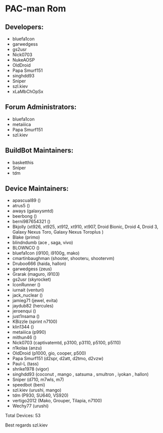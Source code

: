 PAC-man Rom
===========


Developers:
-----------
* bluefa1con
* garwedgess
* gs2usr
* Nick0703
* NukeAOSP
* OldDroid
* Papa Smurf151
* singhdd93
* Sniper
* szl.kiev
* xLaMbChOpSx


Forum Administrators:
----------
* bluefa1con
* metaiiica
* Papa Smurf151
* szl.kiev


BuildBot Maintainers:
----------
* basketthis
* Sniper
* tdm


Device Maintainers:
----------
* apascual89 ()
* atrus5 ()
* aways (galaxysmtd)
* beerbong ()
* berni987654321 ()
* Bkjolly (xt926, xt925, xt912, xt910, xt907, Droid Bionic, Droid 4, Droid 3, Galaxy Nexus Toro, Galaxy Nexus Toroplus )
* Blake (primo)
* blindndumb (ace , saga, vivo)
* BLOWNCO ()
* bluefa1con (i9100, i9100g, mako)
* cmartinbaughman (shooter, shooteru, shootervm)
* Druboo666 (haida, hallon)
* garwedgess (zeus)
* Grarak (maguro, i9103)
* gs2usr (skyrocket)
* IconRunner ()
* iurnait (venturi)
* jack_nuclear ()
* jamieg71 (jewel, evita)
* jaydub82 (hercules)
* jeroenqui ()
* just1nsama ()
* KBizzle (sprint n7100)
* klin1344 ()
* metaiiica (p990)
* mithun46 ()
* Nick0703 (captivatemtd, p3100, p3110, p5100, p5110)
* n1kolaa (anzu)
* OldDroid (p1000, gio, cooper, p500)
* Papa Smurf151 (d2spr, d2att, d2tmo, d2vzw)
* Paul-L (tass)
* shrike1978 (vigor)
* singhdd93 (coconut , mango , satsuma , smultron , iyokan , hallon)
* Sniper (d710, m7wls, m7)
* speedbot (beni)
* szl.kiev (urushi, mango)
* tdm (P930, SU640, VS920)
* vertigo2012 (Mako, Grouper, Tilapia, n7100)
* Wechy77 (urushi)

Total Devices: 53

Best regards
     szl.kiev
